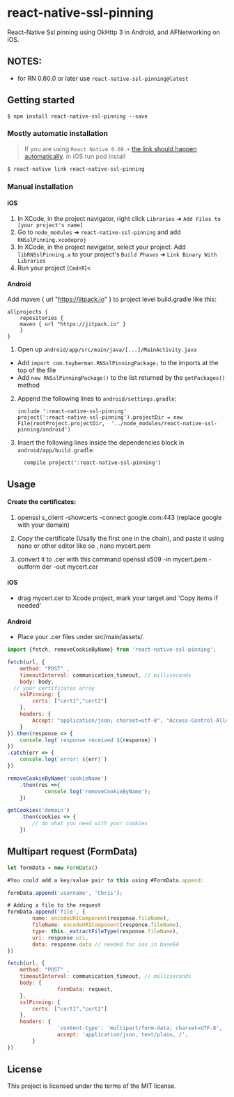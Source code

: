 
# react-native-ssl-pinning

React-Native Ssl pinning using OkHttp 3 in Android, and AFNetworking on iOS. 

## NOTES:

- for RN 0.60.0 or later use `react-native-ssl-pinning@latest`


## Getting started

`$ npm install react-native-ssl-pinning --save`


### Mostly automatic installation

> If you are using `React Native 0.60.+` [the link should happen automatically](https://github.com/react-native-community/cli/blob/master/docs/autolinking.md). in iOS run pod install

`$ react-native link react-native-ssl-pinning`

### Manual installation


#### iOS

1. In XCode, in the project navigator, right click `Libraries` ➜ `Add Files to [your project's name]`
2. Go to `node_modules` ➜ `react-native-ssl-pinning` and add `RNSslPinning.xcodeproj`
3. In XCode, in the project navigator, select your project. Add `libRNSslPinning.a` to your project's `Build Phases` ➜ `Link Binary With Libraries`
4. Run your project (`Cmd+R`)<

#### Android

Add maven { url "https://jitpack.io" } to project level build.gradle like this: 
```
allprojects {
    repositories {
	maven { url "https://jitpack.io" }
    }
}
```
1. Open up `android/app/src/main/java/[...]/MainActivity.java`
  - Add `import com.toyberman.RNSslPinningPackage;` to the imports at the top of the file
  - Add `new RNSslPinningPackage()` to the list returned by the `getPackages()` method
2. Append the following lines to `android/settings.gradle`:
  	```
  	include ':react-native-ssl-pinning'
  	project(':react-native-ssl-pinning').projectDir = new File(rootProject.projectDir, 	'../node_modules/react-native-ssl-pinning/android')
  	```
3. Insert the following lines inside the dependencies block in `android/app/build.gradle`:
  	```
      compile project(':react-native-ssl-pinning')
  	```


## Usage

#### Create the certificates:
1. openssl s_client -showcerts -connect google.com:443 (replace google with your domain)

2. Copy the certificate (Usally the first one in the chain), and paste it using nano or other editor like so , nano mycert.pem
3. convert it to .cer with this command
openssl x509 -in mycert.pem -outform der -out mycert.cer 

#### iOS
 - drag mycert.cer to Xcode project, mark your target and 'Copy items if needed'

#### Android
 -  Place your .cer files under src/main/assets/.
```javascript
import {fetch, removeCookieByName} from 'react-native-ssl-pinning';

fetch(url, {
	method: "POST" ,
	timeoutInterval: communication_timeout, // milliseconds
	body: body,
  // your certificates array
	sslPinning: {
		certs: ["cert1","cert2"]
	},
	headers: {
		Accept: "application/json; charset=utf-8", "Access-Control-Allow-Origin": "*", "e_platform": "mobile",
	}
}).then(response => {
	console.log(`response received ${response}`)
})
.catch(err => {
	console.log(`error: ${err}`)
})

removeCookieByName('cookieName')
	.then(res =>{
		    console.log('removeCookieByName');
	})

getCookies('domain')
	.then(cookies => {
		// do what you need with your cookies
	})

```
  ## Multipart request (FormData)

```javascript
let formData = new FormData()

#You could add a key/value pair to this using #FormData.append:

formData.append('username', 'Chris');

# Adding a file to the request
formData.append('file', {
		name: encodeURIComponent(response.fileName),
		fileName: encodeURIComponent(response.fileName),
		type: this._extractFileType(response.fileName),
		uri: response.uri,
		data: response.data // needed for ios in base64
})

fetch(url, {
	method: "POST" ,
	timeoutInterval: communication_timeout, // milliseconds
	body: {
				formData: request,
	},
	sslPinning: {
		certs: ["cert1","cert2"]
	},
	headers: {
				'content-type': 'multipart/form-data; charset=UTF-8',
				accept: 'application/json, text/plain, /',
		}
})

```

## License
This project is licensed under the terms of the MIT license.
